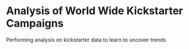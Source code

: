 # Analysis of World Wide Kickstarter Campaigns
Performing analysis on kickstarter data to learn to uncover trends
